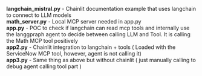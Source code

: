 **langchain_mistral.py** - Chainlit documentation example that uses langchain to connect to LLM models <br>
**math_server.py** - Local MCP server needed in app.py <br>
**app.py** - POC to check if langchain can read mcp tools and internally use the langgpraph agent to decide between calling LLM and Tool. It is calling the Math MCP tool positively <br>
**app2.py** - Chainlit integration to langchain + tools ( Loaded with the ServiceNow MCP tool, however, agent is not calling it) <br>
**app3.py** - Same thing as above but without chainlit ( just manually calling to debug agent calling tool part ) <br>
